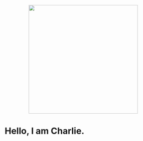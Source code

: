 <p align="center">
  <img src="/docs/images/logo.png" width="350" height="350">
</p>

# Hello, I am Charlie.